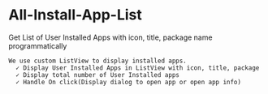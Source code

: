 # All-Install-App-List
Get List of User Installed Apps with icon, title, package name programmatically

    We use custom ListView to display installed apps.
      ✓ Display User Installed Apps in ListView with icon, title, package
      ✓ Display total number of User Installed apps
      ✓ Handle On click(Display dialog to open app or open app info)
